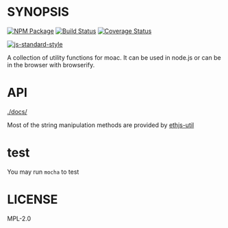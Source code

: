 # SYNOPSIS
[![NPM Package](https://img.shields.io/badge/npm-v1.0.1-blue.svg)](https://www.npmjs.org/package/moacjs-util)
[![Build Status](https://travis-ci.org/wanpixiaozi/moacjs-util.svg?branch=master)](https://travis-ci.org/ethereumjs/ethereumjs-util)
[![Coverage Status](https://coveralls.io/repos/github/wanpixiaozi/moacjs-util/badge.svg?branch=master)](https://coveralls.io/github/wanpixiaozi/moacjs-util?branch=master)

[![js-standard-style](https://cdn.rawgit.com/feross/standard/master/badge.svg)](https://github.com/feross/standard)  



A collection of utility functions for moac. It can be used in node.js or can be in the browser with browserify.

# API
[./docs/](./docs/index.md)

Most of the string manipulation methods are provided by [ethjs-util](https://github.com/ethjs/ethjs-util)

# test
You may run `mocha` to test 

# LICENSE
MPL-2.0
